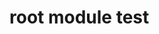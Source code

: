 # root module test

<!--.test-default-test-start-->

<!--.test-default-test-end-->

<!-- BEGINNING OF PRE-COMMIT-TERRAFORM DOCS HOOK -->

<!-- END OF PRE-COMMIT-TERRAFORM DOCS HOOK -->
